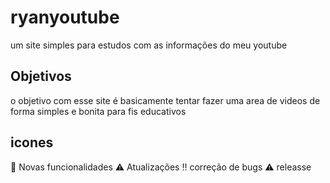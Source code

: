 # ryanyoutube

um site simples para estudos com as informações do meu youtube

## Objetivos

o objetivo com esse site é basicamente tentar fazer uma area de videos de forma simples e bonita para
fis educativos

## icones

:heartbeat: Novas funcionalidades
:warning: Atualizações
:bangbang: correção de bugs
:warning: releasse